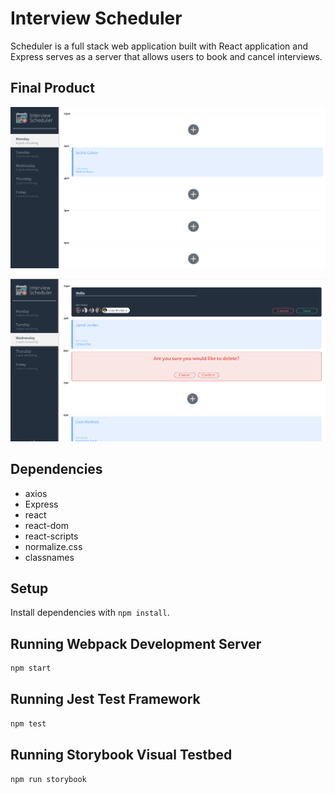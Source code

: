 # Interview Scheduler

 Scheduler is a full stack web application built with React application and Express serves as a server that allows users to book and cancel interviews.

## Final Product

![Main_page](https://github.com/Mohamedsa1990/scheduler/blob/master/images/Main.png?raw=true)

!["Feature_page"](https://github.com/Mohamedsa1990/scheduler/blob/master/images/Features.png?raw=true)


## Dependencies
- axios
- Express
- react
- react-dom
- react-scripts
- normalize.css
- classnames

## Setup

Install dependencies with `npm install`.

## Running Webpack Development Server

```sh
npm start
```

## Running Jest Test Framework

```sh
npm test
```

## Running Storybook Visual Testbed

```sh
npm run storybook
```
